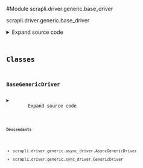 <link rel="preload stylesheet" as="style" href="https://cdnjs.cloudflare.com/ajax/libs/10up-sanitize.css/11.0.1/sanitize.min.css" integrity="sha256-PK9q560IAAa6WVRRh76LtCaI8pjTJ2z11v0miyNNjrs=" crossorigin>
<link rel="preload stylesheet" as="style" href="https://cdnjs.cloudflare.com/ajax/libs/10up-sanitize.css/11.0.1/typography.min.css" integrity="sha256-7l/o7C8jubJiy74VsKTidCy1yBkRtiUGbVkYBylBqUg=" crossorigin>
<link rel="stylesheet preload" as="style" href="https://cdnjs.cloudflare.com/ajax/libs/highlight.js/10.1.1/styles/github.min.css" crossorigin>
<script defer src="https://cdnjs.cloudflare.com/ajax/libs/highlight.js/10.1.1/highlight.min.js" integrity="sha256-Uv3H6lx7dJmRfRvH8TH6kJD1TSK1aFcwgx+mdg3epi8=" crossorigin></script>
<script>window.addEventListener('DOMContentLoaded', () => hljs.initHighlighting())</script>















#Module scrapli.driver.generic.base_driver

scrapli.driver.generic.base_driver

<details class="source">
    <summary>
        <span>Expand source code</span>
    </summary>
    <pre>
        <code class="python">
"""scrapli.driver.generic.base_driver"""
from typing import List, Optional, Tuple, Union

from scrapli.exceptions import ScrapliTypeError
from scrapli.helper import resolve_file
from scrapli.response import MultiResponse, Response


class BaseGenericDriver:
    @staticmethod
    def _pre_send_command(
        host: str, command: str, failed_when_contains: Optional[Union[str, List[str]]] = None
    ) -> Response:
        """
        Handle pre "send_command" tasks for consistency between sync/async versions

        Args:
            host: string name of the host
            command: string to send to device in privilege exec mode
            failed_when_contains: string or list of strings indicating failure if found in response

        Returns:
            Response: Scrapli Response object

        Raises:
            ScrapliTypeError: if command is anything but a string

        """
        if not isinstance(command, str):
            raise ScrapliTypeError(
                f"`send_command` expects a single string, got {type(command)}, "
                "to send a list of commands use the `send_commands` method instead."
            )

        response = Response(
            host=host,
            channel_input=command,
            failed_when_contains=failed_when_contains,
        )

        return response

    @staticmethod
    def _post_send_command(
        raw_response: bytes, processed_response: bytes, response: Response
    ) -> Response:
        """
        Handle post "send_command" tasks for consistency between sync/async versions

        Args:
            raw_response: raw response returned from the channel
            processed_response: processed response returned from the channel
            response: response object to update with channel results

        Returns:
            Response: Scrapli Response object

        Raises:
            N/A

        """
        response.record_response(result=processed_response)
        response.raw_result = raw_response
        return response

    @staticmethod
    def _pre_send_commands(commands: List[str]) -> MultiResponse:
        """
        Handle pre "send_command" tasks for consistency between sync/async versions

        Args:
            commands: list of strings to send to device in privilege exec mode

        Returns:
            MultiResponse: Scrapli MultiResponse object

        Raises:
            ScrapliTypeError: if command is anything but a string

        """
        if not isinstance(commands, list):
            raise ScrapliTypeError(
                f"`send_commands` expects a list of strings, got {type(commands)}, "
                "to send a single command use the `send_command` method instead."
            )

        responses = MultiResponse()

        return responses

    @staticmethod
    def _pre_send_from_file(file: str, caller: str) -> List[str]:
        """
        Handle pre "send_*_from_file" tasks for consistency between sync/async versions

        Args:
            file: string path to file
            caller: name of the calling method for more helpful error message

        Returns:
            list: list of commands/configs read from file

        Raises:
            ScrapliTypeError: if anything but a string is provided for `file`

        """
        if not isinstance(file, str):
            raise ScrapliTypeError(f"`{caller}` expects a string path to a file, got {type(file)}")
        resolved_file = resolve_file(file)

        with open(resolved_file, "r") as f:
            commands = f.read().splitlines()

        return commands

    @classmethod
    def _pre_send_interactive(
        cls,
        host: str,
        interact_events: List[Tuple[str, str, Optional[bool]]],
        failed_when_contains: Optional[Union[str, List[str]]] = None,
    ) -> Response:
        """
        Handle pre "send_interactive" tasks for consistency between sync/async versions

        Args:
            host: string name of the host
            interact_events: list of tuples containing the "interactions" with the device
                each list element must have an input and an expected response, and may have an
                optional bool for the third and final element -- the optional bool specifies if the
                input that is sent to the device is "hidden" (ex: password), if the hidden param is
                not provided it is assumed the input is "normal" (not hidden)
            failed_when_contains: string or list of strings indicating failure if found in response

        Returns:
            Response: Scrapli Response object

        Raises:
            N/A

        """
        joined_input = ", ".join([event[0] for event in interact_events])
        return cls._pre_send_command(
            host=host, command=joined_input, failed_when_contains=failed_when_contains
        )
        </code>
    </pre>
</details>




## Classes

### BaseGenericDriver



<details class="source">
    <summary>
        <span>Expand source code</span>
    </summary>
    <pre>
        <code class="python">
class BaseGenericDriver:
    @staticmethod
    def _pre_send_command(
        host: str, command: str, failed_when_contains: Optional[Union[str, List[str]]] = None
    ) -> Response:
        """
        Handle pre "send_command" tasks for consistency between sync/async versions

        Args:
            host: string name of the host
            command: string to send to device in privilege exec mode
            failed_when_contains: string or list of strings indicating failure if found in response

        Returns:
            Response: Scrapli Response object

        Raises:
            ScrapliTypeError: if command is anything but a string

        """
        if not isinstance(command, str):
            raise ScrapliTypeError(
                f"`send_command` expects a single string, got {type(command)}, "
                "to send a list of commands use the `send_commands` method instead."
            )

        response = Response(
            host=host,
            channel_input=command,
            failed_when_contains=failed_when_contains,
        )

        return response

    @staticmethod
    def _post_send_command(
        raw_response: bytes, processed_response: bytes, response: Response
    ) -> Response:
        """
        Handle post "send_command" tasks for consistency between sync/async versions

        Args:
            raw_response: raw response returned from the channel
            processed_response: processed response returned from the channel
            response: response object to update with channel results

        Returns:
            Response: Scrapli Response object

        Raises:
            N/A

        """
        response.record_response(result=processed_response)
        response.raw_result = raw_response
        return response

    @staticmethod
    def _pre_send_commands(commands: List[str]) -> MultiResponse:
        """
        Handle pre "send_command" tasks for consistency between sync/async versions

        Args:
            commands: list of strings to send to device in privilege exec mode

        Returns:
            MultiResponse: Scrapli MultiResponse object

        Raises:
            ScrapliTypeError: if command is anything but a string

        """
        if not isinstance(commands, list):
            raise ScrapliTypeError(
                f"`send_commands` expects a list of strings, got {type(commands)}, "
                "to send a single command use the `send_command` method instead."
            )

        responses = MultiResponse()

        return responses

    @staticmethod
    def _pre_send_from_file(file: str, caller: str) -> List[str]:
        """
        Handle pre "send_*_from_file" tasks for consistency between sync/async versions

        Args:
            file: string path to file
            caller: name of the calling method for more helpful error message

        Returns:
            list: list of commands/configs read from file

        Raises:
            ScrapliTypeError: if anything but a string is provided for `file`

        """
        if not isinstance(file, str):
            raise ScrapliTypeError(f"`{caller}` expects a string path to a file, got {type(file)}")
        resolved_file = resolve_file(file)

        with open(resolved_file, "r") as f:
            commands = f.read().splitlines()

        return commands

    @classmethod
    def _pre_send_interactive(
        cls,
        host: str,
        interact_events: List[Tuple[str, str, Optional[bool]]],
        failed_when_contains: Optional[Union[str, List[str]]] = None,
    ) -> Response:
        """
        Handle pre "send_interactive" tasks for consistency between sync/async versions

        Args:
            host: string name of the host
            interact_events: list of tuples containing the "interactions" with the device
                each list element must have an input and an expected response, and may have an
                optional bool for the third and final element -- the optional bool specifies if the
                input that is sent to the device is "hidden" (ex: password), if the hidden param is
                not provided it is assumed the input is "normal" (not hidden)
            failed_when_contains: string or list of strings indicating failure if found in response

        Returns:
            Response: Scrapli Response object

        Raises:
            N/A

        """
        joined_input = ", ".join([event[0] for event in interact_events])
        return cls._pre_send_command(
            host=host, command=joined_input, failed_when_contains=failed_when_contains
        )
        </code>
    </pre>
</details>


#### Descendants
- scrapli.driver.generic.async_driver.AsyncGenericDriver
- scrapli.driver.generic.sync_driver.GenericDriver